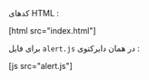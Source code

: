کدهای HTML : 

[html src="index.html"]

برای فایل `alert.js` در همان دایرکتوی :

[js src="alert.js"]

